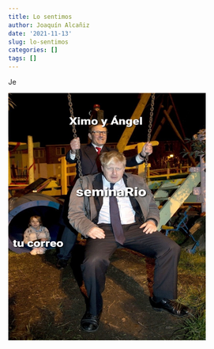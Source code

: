 ```yaml
---
title: Lo sentimos
author: Joaquín Alcañiz
date: '2021-11-13'
slug: lo-sentimos
categories: []
tags: []
---
```


Je


<img src="index_files/images/meme1.jpeg"
     alt="Perdón"
     style="float: center; margin-right: 00px; height: 500px; width:400px;" />
